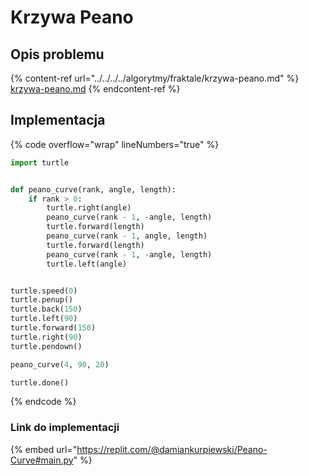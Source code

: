 # Krzywa Peano

## Opis problemu

{% content-ref url="../../../../algorytmy/fraktale/krzywa-peano.md" %}
[krzywa-peano.md](../../../../algorytmy/fraktale/krzywa-peano.md)
{% endcontent-ref %}

## Implementacja

{% code overflow="wrap" lineNumbers="true" %}
```python
import turtle


def peano_curve(rank, angle, length):
    if rank > 0:
        turtle.right(angle)
        peano_curve(rank - 1, -angle, length)
        turtle.forward(length)
        peano_curve(rank - 1, angle, length)
        turtle.forward(length)
        peano_curve(rank - 1, -angle, length)
        turtle.left(angle)


turtle.speed(0)
turtle.penup()
turtle.back(150)
turtle.left(90)
turtle.forward(150)
turtle.right(90)
turtle.pendown()

peano_curve(4, 90, 20)

turtle.done()
```
{% endcode %}

### Link do implementacji

{% embed url="https://replit.com/@damiankurpiewski/Peano-Curve#main.py" %}
